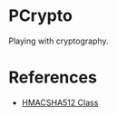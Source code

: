 # PCrypto
Playing with cryptography.

# References
* [HMACSHA512 Class](https://learn.microsoft.com/en-us/dotnet/api/system.security.cryptography.hmacsha512?view=net-8.0)